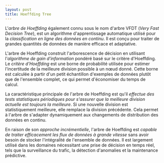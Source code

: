 ```yaml
---
layout: post
title: Hoeffding Tree
---
```


L'*arbre de Hoeffding* également connu sous le nom d'arbre VFDT (*Very Fast Decision Tree*), est un algorithme d'apprentissage automatique utilisé pour la *classification en ligne des données en continu*. Il est conçu pour traiter de grandes quantités de données de manière efficace et adaptative.

L'arbre de Hoeffding construit l'arborescence de décision en utilisant l'*algorithme de gain d'information* pondéré basé sur le critère d'Hoeffding. Le *critère d'Hoeffding* est une borne de probabilité utilisée pour estimer l'incertitude de la meilleure division possible à un nœud donné. Cette borne est calculée à partir d'un petit échantillon d'exemples de données plutôt que de l'ensemble complet, ce qui permet d'économiser du temps de calcul.

La caractéristique principale de l'arbre de Hoeffding est qu'il *effectue des tests statistiques périodiques pour s'assurer que la meilleure division actuelle est toujours la meilleure*. Si une nouvelle division est statistiquement meilleure, elle remplace la division précédente. Cela permet à l'arbre de s'adapter dynamiquement aux changements de distribution des données en continu.

En raison de son *approche incrémentielle*, l'arbre de Hoeffding est *capable de traiter efficacement les flux de données à grande vitesse* sans avoir besoin de stocker l'intégralité de l'ensemble de données. Il est largement utilisé dans les domaines nécessitant une prise de décision en temps réel, tels que la surveillance du trafic, la détection d'anomalies et la maintenance prédictive.
